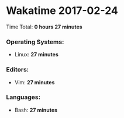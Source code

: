 # Wakatime 2017-02-24

Time Total: **0 hours 27 minutes**

### Operating Systems:
- Linux: **27 minutes** 

### Editors:
- Vim: **27 minutes** 

### Languages:
- Bash: **27 minutes** 

